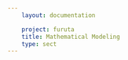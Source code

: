 ```yaml
---
    layout: documentation

    project: furuta
    title: Mathematical Modeling
    type: sect
---
```




<footer>
	
</footer>
